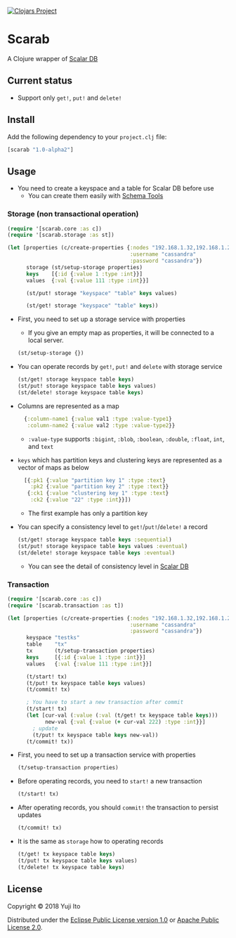 [![Clojars Project](https://img.shields.io/clojars/v/scarab.svg)](https://clojars.org/scarab)

# Scarab

A Clojure wrapper of [Scalar DB](https://github.com/scalar-labs/scalardb)

## Current status
- Support only `get!`, `put!` and `delete!`

## Install

Add the following dependency to your `project.clj` file:
```clojure
[scarab "1.0-alpha2"]
```

## Usage

- You need to create a keyspace and a table for Scalar DB before use
  - You can create them easily with [Schema Tools](https://github.com/scalar-labs/scalardb/tree/master/tools/schema)

### Storage (non transactional operation)

```clojure
(require '[scarab.core :as c])
(require '[scarab.storage :as st])

(let [properties (c/create-properties {:nodes "192.168.1.32,192.168.1.23"
                                       :username "cassandra"
                                       :password "cassandra"})
      storage (st/setup-storage properties)
      keys    [{:id {:value 1 :type :int}}]
      values  {:val {:value 111 :type :int}}]

      (st/put! storage "keyspace" "table" keys values)

      (st/get! storage "keyspace" "table" keys))
```

- First, you need to set up a storage service with properties
  - If you give an empty map as properties, it will be connected to a local server.
  ```clojure
  (st/setup-storage {})
  ```

- You can operate records by `get!`, `put!` and `delete` with storage service
  ```clojure
  (st/get! storage keyspace table keys)
  (st/put! storage keyspace table keys values)
  (st/delete! storage keyspace table keys)
  ```

- Columns are represented as a map
  ```clojure
    {:column-name1 {:value val1 :type :value-type1}
     :column-name2 {:value val2 :type :value-type2}}
  ```
  - `:value-type` supports `:bigint`, `:blob`, `:boolean`, `:double`, `:float`, `int`, and `text`

- `keys` which has partition keys and clustering keys are represented as a vector of maps as below
  ```clojure
    [{:pk1 {:value "partition key 1" :type :text}
      :pk2 {:value "partition key 2" :type :text}}
     {:ck1 {:value "clustering key 1" :type :text}
      :ck2 {:value "22" :type :int}}])
  ```
  - The first example has only a partition key

- You can specify a consistency level to `get!`/`put!`/`delete!` a record
  ```clojure
  (st/get! storage keyspace table keys :sequential)
  (st/put! storage keyspace table keys values :eventual)
  (st/delete! storage keyspace table keys :eventual)
  ```
  - You can see the detail of consistency level in [Scalar DB](https://scalar-labs.github.io/scalardb/javadoc/com/scalar/database/api/Consistency.html)

### Transaction

```clojure
(require '[scarab.core :as c])
(require '[scarab.transaction :as t])

(let [properties (c/create-properties {:nodes "192.168.1.32,192.168.1.23,192.168.1.11"
                                       :username "cassandra"
                                       :password "cassandra"})
      keyspace "testks"
      table    "tx"
      tx       (t/setup-transaction properties)
      keys     [{:id {:value 1 :type :int}}]
      values   {:val {:value 111 :type :int}}]

      (t/start! tx)
      (t/put! tx keyspace table keys values)
      (t/commit! tx)

      ; You have to start a new transaction after commit
      (t/start! tx)
      (let [cur-val (:value (:val (t/get! tx keyspace table keys)))
            new-val {:val {:value (+ cur-val 222) :type :int}}]
        ; update
        (t/put! tx keyspace table keys new-val))
      (t/commit! tx))
```

- First, you need to set up a transaction service with properties
  ```clojure
  (t/setup-transaction properties)
  ```

- Before operating records, you need to `start!` a new transaction
  ```clojure
  (t/start! tx)
  ```

- After operating records, you should `commit!` the transaction to persist updates
  ```clojure
  (t/commit! tx)
  ```

- It is the same as `storage` how to operating records
  ```clojure
  (t/get! tx keyspace table keys)
  (t/put! tx keyspace table keys values)
  (t/delete! tx keyspace table keys)
  ```

## License

Copyright © 2018 Yuji Ito

Distributed under the [Eclipse Public License version 1.0](http://www.eclipse.org/legal/epl-v10.html) or [Apache Public License 2.0](http://www.apache.org/licenses/LICENSE-2.0.html).
